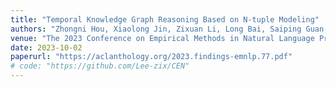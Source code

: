 ```yaml
---
title: "Temporal Knowledge Graph Reasoning Based on N-tuple Modeling"
authors: "Zhongni Hou, Xiaolong Jin, Zixuan Li, Long Bai, Saiping Guan, Yutao Zeng, Jiafeng Guo, Xueqi Cheng."
venue: "The 2023 Conference on Empirical Methods in Natural Language Processing, Findings of EMNLP'2023"
date: 2023-10-02
paperurl: "https://aclanthology.org/2023.findings-emnlp.77.pdf"
# code: "https://github.com/Lee-zix/CEN"
---
```

